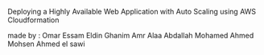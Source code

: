 Deploying a Highly Available Web Application with Auto Scaling using AWS Cloudformation

made by :
 Omar Essam Eldin Ghanim
 Amr Alaa
 Abdallah Mohamed
 Ahmed Mohsen
 Ahmed el sawi
